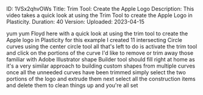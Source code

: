 ID: 1VSx2qhvOWs
Title: Trim Tool: Create the Apple Logo
Description: This video takes a quick look at using the Trim Tool to create the Apple Logo in Plasticity.
Duration: 40
Version: 
Uploaded: 2023-04-15

yum yum Floyd here with a quick look at
using the trim tool to create the Apple
logo in Plasticity for this example I
created 11 intersecting Circle curves
using the center circle tool all that's
left to do is activate the trim tool and
click on the portions of the curve I'd
like to remove or trim away those
familiar with Adobe Illustrator shape
Builder tool should fill right at home
as it's a very similar approach to
building custom shapes from multiple
curves once all the unneeded curves have
been trimmed simply select the two
portions of the logo and extrude them
next select all the construction items
and delete them to clean things up and
you're all set